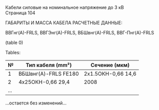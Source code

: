 Кабели силовые на номинальное напряжение до 3 кВ  
Страница 104

ГАБАРИТЫ И МАССА КАБЕЛА РАСЧЕТНЫЕ ДАННЫЕ:

ВВГнг(А)-FRLS, ВВГЭнг(А)-FRLS, ВБШвнг(А)-FRLS, ВВГ-Пнг(А)-FRLS  

(table 0)

Tables:

| № | Тип кабеля (mm²)       | Сечение (мкм) |
|---|------------------------|---------------|
| 1 | ВБШвнг(A)-FRLS FE180     | 2x1.5ОКН-0,66 14,6      | 385         |
| 2 | 4x25ОКН-0,66 29,4        | 2008          |
| ... |                         |                |

...остается без изменений...
